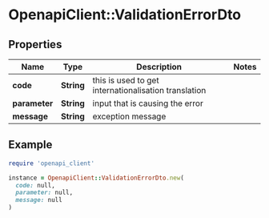 # OpenapiClient::ValidationErrorDto

## Properties

| Name | Type | Description | Notes |
| ---- | ---- | ----------- | ----- |
| **code** | **String** | this is used to get internationalisation translation |  |
| **parameter** | **String** | input that is causing the error |  |
| **message** | **String** | exception message |  |

## Example

```ruby
require 'openapi_client'

instance = OpenapiClient::ValidationErrorDto.new(
  code: null,
  parameter: null,
  message: null
)
```

